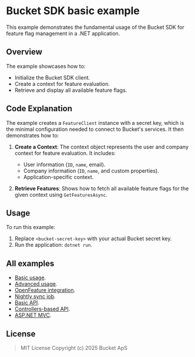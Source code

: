 # Bucket SDK basic example

This example demonstrates the fundamental usage of the Bucket SDK for feature flag management in a .NET application.

## Overview

The example showcases how to:

- Initialize the Bucket SDK client.
- Create a context for feature evaluation.
- Retrieve and display all available feature flags.

## Code Explanation

The example creates a `FeatureClient` instance with a secret key, which is the minimal configuration needed to connect
to Bucket's services.
It then demonstrates how to:

1. **Create a Context**: The context object represents the user and company context for feature evaluation. It includes:
    - User information (`ID`, `name`, email).
    - Company information (`ID`, `name`, and custom properties).
    - Application-specific context.

2. **Retrieve Features**: Shows how to fetch all available feature flags for the given context using `GetFeaturesAsync`.

## Usage

To run this example:

1. Replace `<bucket-secret-key>` with your actual Bucket secret key.
2. Run the application: `dotnet run`.

## All examples

- [Basic usage](../Bucket.Example.Basic/README.md).
- [Advanced usage](../Bucket.Example.Advanced/README.md).
- [OpenFeature integration](../Bucket.Example.OpenFeature/README.md).
- [Nightly sync job](../Bucket.Example.SyncJob/README.md).
- [Basic API](../Bucket.Example.AspNet.Api/README.md).
- [Controllers-based API](../Bucket.Example.AspNet.Controllers/README.md).
- [ASP.NET MVC](../Bucket.Example.AspNet.Mvc/README.md).

## License

> MIT License Copyright (c) 2025 Bucket ApS
